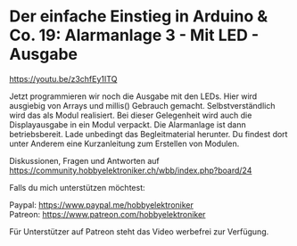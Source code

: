 # Der einfache Einstieg in Arduino & Co. 19: Alarmanlage 3 - Mit LED - Ausgabe
 
https://youtu.be/z3chfEy1ITQ

Jetzt programmieren wir noch die Ausgabe mit den LEDs. Hier wird ausgiebig von Arrays und millis() Gebrauch gemacht. Selbstverständlich wird das als Modul realisiert. Bei dieser Gelegenheit wird auch die Displayausgabe in ein Modul verpackt. Die Alarmanlage ist dann betriebsbereit.
Lade unbedingt das Begleitmaterial herunter. Du findest dort unter Anderem eine Kurzanleitung zum Erstellen von Modulen. 

Diskussionen, Fragen und Antworten auf 
https://community.hobbyelektroniker.ch/wbb/index.php?board/24

Falls du mich unterstützen möchtest:

Paypal: https://www.paypal.me/hobbyelektroniker<br>
Patreon: https://www.patreon.com/hobbyelektroniker

Für Unterstützer auf Patreon steht das Video werbefrei zur Verfügung.



